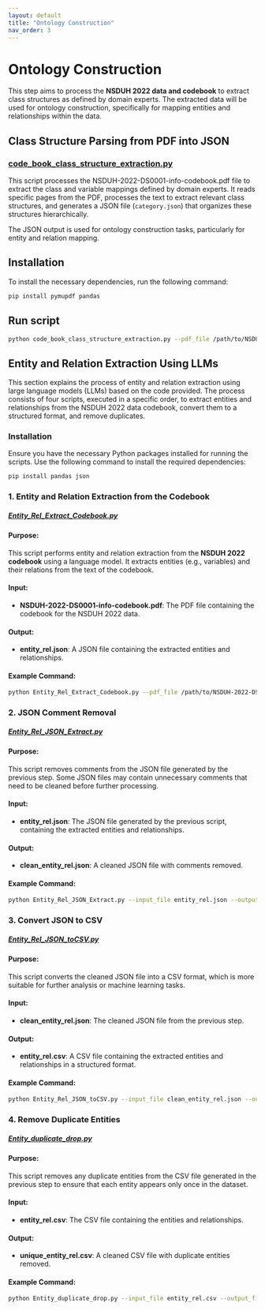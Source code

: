 ```yaml
---
layout: default
title: "Ontology Construction"
nav_order: 3
---
```


# Ontology Construction

This step aims to process the **NSDUH 2022 data and codebook** to extract class structures as defined by domain experts. The extracted data will be used for ontology construction, specifically for mapping entities and relationships within the data.



## Class Structure Parsing from PDF into JSON

### [code_book_class_structure_extraction.py](https://github.com/SAIL-UA/OKN/blob/main/ontology/code_book_class_structure_extraction.py)

This script processes the NSDUH-2022-DS0001-info-codebook.pdf file to extract the class and variable mappings defined by domain experts. It reads specific pages from the PDF, processes the text to extract relevant class structures, and generates a JSON file (`category.json`) that organizes these structures hierarchically.

The JSON output is used for ontology construction tasks, particularly for entity and relation mapping.

## Installation

To install the necessary dependencies, run the following command:

```bash
pip install pymupdf pandas
```

## Run script

```bash
python code_book_class_structure_extraction.py --pdf_file /path/to/NSDUH-2022-DS0001-info-codebook.pdf
```

## Entity and Relation Extraction Using LLMs

This section explains the process of entity and relation extraction using large language models (LLMs) based on the code provided. The process consists of four scripts, executed in a specific order, to extract entities and relationships from the NSDUH 2022 data codebook, convert them to a structured format, and remove duplicates.

### Installation

Ensure you have the necessary Python packages installed for running the scripts. Use the following command to install the required dependencies:

```bash
pip install pandas json
```

### 1. Entity and Relation Extraction from the Codebook

##### [Entity_Rel_Extract_Codebook.py](https://github.com/your-repo/Entity_Rel_Extract_Codebook.py)

#### Purpose:
This script performs entity and relation extraction from the **NSDUH 2022 codebook** using a language model. It extracts entities (e.g., variables) and their relations from the text of the codebook.

#### Input:
- **NSDUH-2022-DS0001-info-codebook.pdf**: The PDF file containing the codebook for the NSDUH 2022 data.

#### Output:
- **entity_rel.json**: A JSON file containing the extracted entities and relationships.

#### Example Command:
```bash
python Entity_Rel_Extract_Codebook.py --pdf_file /path/to/NSDUH-2022-DS0001-info-codebook.pdf --output_file entity_rel.json
```

### 2. JSON Comment Removal

##### [Entity_Rel_JSON_Extract.py](https://github.com/your-repo/Entity_Rel_JSON_Extract.py)

#### Purpose:
This script removes comments from the JSON file generated by the previous step. Some JSON files may contain unnecessary comments that need to be cleaned before further processing.

#### Input:
- **entity_rel.json**: The JSON file generated by the previous script, containing the extracted entities and relationships.

#### Output:
- **clean_entity_rel.json**: A cleaned JSON file with comments removed.

#### Example Command:
```bash
python Entity_Rel_JSON_Extract.py --input_file entity_rel.json --output_file clean_entity_rel.json
```

### 3. Convert JSON to CSV

##### [Entity_Rel_JSON_toCSV.py](https://github.com/your-repo/Entity_Rel_JSON_toCSV.py)

#### Purpose:
This script converts the cleaned JSON file into a CSV format, which is more suitable for further analysis or machine learning tasks.

#### Input:
- **clean_entity_rel.json**: The cleaned JSON file from the previous step.

#### Output:
- **entity_rel.csv**: A CSV file containing the extracted entities and relationships in a structured format.

#### Example Command:
```bash
python Entity_Rel_JSON_toCSV.py --input_file clean_entity_rel.json --output_file entity_rel.csv
```

### 4. Remove Duplicate Entities

##### [Entity_duplicate_drop.py](https://github.com/your-repo/Entity_duplicate_drop.py)

#### Purpose:
This script removes any duplicate entities from the CSV file generated in the previous step to ensure that each entity appears only once in the dataset.

#### Input:
- **entity_rel.csv**: The CSV file containing the entities and relationships.

#### Output:
- **unique_entity_rel.csv**: A cleaned CSV file with duplicate entities removed.

#### Example Command:
```bash
python Entity_duplicate_drop.py --input_file entity_rel.csv --output_file unique_entity_rel.csv
